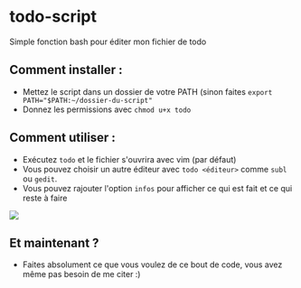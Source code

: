 # todo-script
Simple fonction bash pour éditer mon fichier de todo

## Comment installer :
- Mettez le script dans un dossier de votre PATH (sinon faites `export PATH="$PATH:~/dossier-du-script"`
- Donnez les permissions avec `chmod u+x todo`

## Comment utiliser :
- Exécutez `todo` et le fichier s'ouvrira avec vim (par défaut)
- Vous pouvez choisir un autre éditeur avec `todo <éditeur>` comme `subl` ou `gedit`.
- Vous pouvez rajouter l'option `infos` pour afficher ce qui est fait et ce qui reste à faire

![](https://framapic.org/n5WmNY9wHlHg/wnyc7muOlrFF.png)

## Et maintenant ?
- Faites absolument ce que vous voulez de ce bout de code, vous avez même pas besoin de me citer :)
